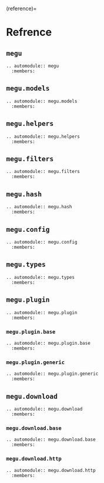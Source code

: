(reference)=

# Refrence

## `megu`

```{eval-rst}
.. automodule:: megu
  :members:
```

## `megu.models`

```{eval-rst}
.. automodule:: megu.models
  :members:
```

## `megu.helpers`

```{eval-rst}
.. automodule:: megu.helpers
  :members:
```

## `megu.filters`

```{eval-rst}
.. automodule:: megu.filters
  :members:
```

## `megu.hash`

```{eval-rst}
.. automodule:: megu.hash
  :members:
```

## `megu.config`

```{eval-rst}
.. automodule:: megu.config
  :members:
```

## `megu.types`

```{eval-rst}
.. automodule:: megu.types
  :members:
```

## `megu.plugin`

```{eval-rst}
.. automodule:: megu.plugin
  :members:
```

### `megu.plugin.base`

```{eval-rst}
.. automodule:: megu.plugin.base
  :members:
```

### `megu.plugin.generic`

```{eval-rst}
.. automodule:: megu.plugin.generic
  :members:
```

## `megu.download`

```{eval-rst}
.. automodule:: megu.download
  :members:
```

### `megu.download.base`

```{eval-rst}
.. automodule:: megu.download.base
  :members:
```

### `megu.download.http`

```{eval-rst}
.. automodule:: megu.download.http
  :members:
```
